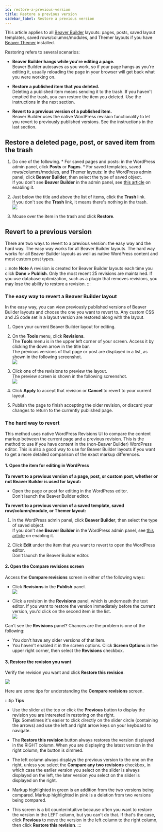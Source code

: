 ```yaml
---
id: restore-a-previous-version
title: Restore a previous version
sidebar_label: Restore a previous version
---
```


This article applies to all [Beaver Builder](https://www.wpbeaverbuilder.com)
layouts: pages, posts, saved layout templates, saved rows/columns/modules, and
Themer layouts if you have [Beaver Themer](https://www.wpbeaverbuilder.com/beaver-themer/) installed.

Restoring refers to several scenarios:

  * **Beaver Builder hangs while you're editing a page.**  
Beaver Builder autosaves as you work, so if your page hangs as you're editing
it, usually reloading the page in your browser will get back what you were
working on.

  * **Restore a published item that you deleted.**  
Deleting a published item means sending it to the trash. If you haven't
emptied the trash, you can restore the item you deleted. Use the instructions
in the next section.

  * **Revert to a previous version of a published item.**  
Beaver Builder uses the native WordPress revision functionality to let you
revert to previously published versions. See the instructions in the last
section.

##  Restore a deleted page, post, or saved item from the trash

  1. Do one of the following.
    * For saved pages and posts: in the WordPress admin panel, click **Posts** or **Pages**.
    * For saved templates, saved rows/columns/modules, and Themer layouts: In the WordPress admin panel, click **Beaver Builder**, then select the type of saved object.  
If you don't see **Beaver Builder** in the admin panel, see [this article](/beaver-builder/troubleshooting/miscellaneous/cant-find-the-beaver-builder-menu-in-the-admin-panel.md) on enabling it.

  2. Just below the title and above the list of items, click the **Trash** link.  
If you don't see the **Trash** link, it means there's nothing in the trash.  
![](/img/how-to-tips-restore-version-1.png)

  3. Mouse over the item in the trash and click **Restore**.

## Revert to a previous version

There are two ways to revert to a previous version: the easy way and the hard
way. The easy way works for all Beaver Builder layouts. The hard way works for
all Beaver Builder layouts as well as native WordPress content and most custom
post types.

:::note **Note** 
A revision is created for Beaver Builder layouts each time you click
**Done > Publish**. Only the most recent 25 revisions are maintained. If you
use database optimization, such as a plugin that removes revisions, you may
lose the ability to restore a revision.
:::

### The easy way to revert a Beaver Builder layout

In the easy way, you can view previously published versions of Beaver Builder
layouts and choose the one you want to revert to. Any custom CSS and JS code set in a layout version are restored
along with the layout.

  1. Open your current Beaver Builder layout for editing.
  2. On the **Tools** menu, click **Revisions**.  
The **Tools** menu is in the upper left corner of your screen. Access it by
clicking the down arrow in the title bar.  
The previous versions of that page or post are displayed in a list, as shown
in the following screenshot.  
![](/img/how-to-tips-restore-version-2.jpg)

  3. Click one of the revisions to preview the layout.  
The preview screen is shown in the following screenshot.  
![](/img/how-to-tips-restore-version-3.png)

  4. Click **Apply** to accept that revision or **Cancel** to revert to your current layout.
  5. Publish the page to finish accepting the older revision, or discard your changes to return to the currently published page.

### The hard way to revert

This method uses native WordPress Revisions UI to compare the content markup
between the current page and a previous revision. This is the method to use if
you have content in the (non-Beaver Builder) WordPress editor. This is also a
good way to use for Beaver Builder layouts if you want to get a more detailed
comparison of the exact markup differences.

#### 1. Open the item for editing in WordPress

**To revert to a previous version of a page, post, or custom post, whether or
not Beaver Builder is used for layout:**

  * Open the page or post for editing in the WordPress editor.  
Don't launch the Beaver Builder editor.

**To revert to a previous version of a saved template, saved
row/column/module, or Themer layout:**

  1. In the WordPress admin panel, click **Beaver Builder**, then select the type of saved object.    
If you don't see **Beaver Builder** in the WordPress admin panel, see [this article](/beaver-builder/troubleshooting/miscellaneous/cant-find-the-beaver-builder-menu-in-the-admin-panel.md) on enabling it.

  2. Click **Edit** under the item that you want to revert to open the WordPress editor.  
Don't launch the Beaver Builder editor.

#### 2. Open the Compare revisions screen

Access the **Compare revisions** screen in either of the following ways:

  * Click **Revisions** in the **Publish** panel.  
![](/img/how-to-tips-restore-version-4.png)

  * Click a revision in the **Revisions** panel, which is underneath the text editor. If you want to restore the version immediately before the current version, you'd click on the second item in the list.  
![](/img/how-to-tips-restore-version-5.png)

Can't see the **Revisions** panel? Chances are the problem is one of the
following:

  * You don't have any older versions of that item.
  * You haven't enabled it in the screen options. Click **Screen Options** in the upper right corner, then select the **Revisions** checkbox.

#### 3. Restore the revision you want

Verify the revision you want and click  **Restore this revision**.

![](/img/how-to-tips-restore-version-6.png)

Here are some tips for understanding the **Compare revisions** screen.

:::tip **Tips**
* Use the slider at the top or click the **Previous** button to display the revision you are interested in restoring on the right.  
**Tip:** Sometimes it's easier to click directly on the slider circle
(containing the arrows) and use the left and right arrow keys on your keyboard
to navigate.

* The **Restore this revision** button always restores the version displayed in the RIGHT column. When you are displaying the latest version in the right column, the button is dimmed.

* The left column always displays the previous version to the one on the right, unless you select the **Compare any two revisions** checkbox, in which case the earlier version you select on the slider is always displayed on the left, the later version you select on the slider is displayed on the right.

* Markup highlighted in green is an addition from the two versions being compared. Markup highlighted in pink is a deletion from two versions being compared.

* This screen is a bit counterintuitive because often you want to restore the version in the LEFT column, but you can't do that. If that's the case, click **Previous** to move the version in the left column to the right column, then click **Restore this revision**.
:::
